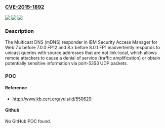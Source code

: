 ### [CVE-2015-1892](https://cve.mitre.org/cgi-bin/cvename.cgi?name=CVE-2015-1892)
![](https://img.shields.io/static/v1?label=Product&message=n%2Fa&color=blue)
![](https://img.shields.io/static/v1?label=Version&message=n%2Fa&color=blue)
![](https://img.shields.io/static/v1?label=Vulnerability&message=n%2Fa&color=brighgreen)

### Description

The Multicast DNS (mDNS) responder in IBM Security Access Manager for Web 7.x before 7.0.0 FP12 and 8.x before 8.0.1 FP1 inadvertently responds to unicast queries with source addresses that are not link-local, which allows remote attackers to cause a denial of service (traffic amplification) or obtain potentially sensitive information via port-5353 UDP packets.

### POC

#### Reference
- http://www.kb.cert.org/vuls/id/550620

#### Github
No GitHub POC found.

